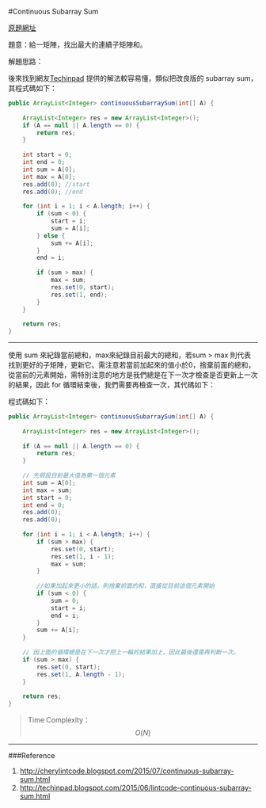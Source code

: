 #Continuous Subarray Sum

[原題網址](http://www.lintcode.com/en/problem/continuous-subarray-sum/)

題意：給一矩陣，找出最大的連續子矩陣和。

解題思路：

後來找到網友[Techinpad](http://techinpad.blogspot.com/2015/06/lintcode-continuous-subarray-sum.html) 提供的解法較容易懂，類似把改良版的 subarray sum，其程式碼如下：

```java
public ArrayList<Integer> continuousSubarraySum(int[] A) {
        
    ArrayList<Integer> res = new ArrayList<Integer>();
    if (A == null || A.length == 0) {
        return res;
    }
    
    int start = 0;
    int end = 0;
    int sum = A[0];
    int max = A[0];
    res.add(0); //start
    res.add(0); //end
    
    for (int i = 1; i < A.length; i++) {
        if (sum < 0) {
            start = i;
            sum = A[i];
        } else {
            sum += A[i];
        }
        end = i;
        
        if (sum > max) {
            max = sum;
            res.set(0, start);
            res.set(1, end);
        }
    }
    
    return res;
}
```

---

使用 sum 來紀錄當前總和，max來紀錄目前最大的總和，若sum > max 則代表找到更好的子矩陣，更新它。需注意若當前加起來的值小於0，捨棄前面的總和，從當前的元素開始，需特別注意的地方是我們總是在下一次才檢查是否更新上一次的結果，因此 for 循環結束後，我們需要再檢查一次，其代碼如下：

程式碼如下：

```java
public ArrayList<Integer> continuousSubarraySum(int[] A) {
    
    ArrayList<Integer> res = new ArrayList<Integer>();
    
    if (A == null || A.length == 0) {
        return res;
    }
    
    // 先假設目前最大值為第一個元素
    int sum = A[0];
    int max = sum;
    int start = 0;
    int end = 0;
    res.add(0);
    res.add(0);
    
    for (int i = 1; i < A.length; i++) {
        if (sum > max) {
            res.set(0, start);
            res.set(1, i - 1);
            max = sum;
        }
        
        //如果加起來更小的話，則捨棄前面的和，直接從目前這個元素開始
        if (sum < 0) {
            sum = 0; 
            start = i;
            end = i;
        }
        sum += A[i];
    }
    
    // 因上面的循環總是在下一次才把上一輪的結果加上，因此最後還需再判斷一次。
    if (sum > max) {
        res.set(0, start);
        res.set(1, A.length - 1);
    }
    
    return res;
}
```
>Time Complexity：$$O(N)$$

---
###Reference
1. http://cherylintcode.blogspot.com/2015/07/continuous-subarray-sum.html
2. http://techinpad.blogspot.com/2015/06/lintcode-continuous-subarray-sum.html